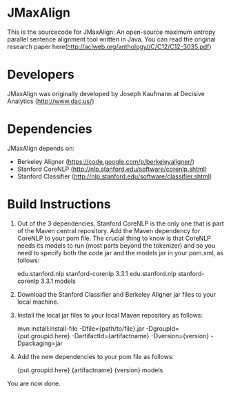 JMaxAlign
=========
This is the sourcecode for JMaxAlign: An open-source maximum entropy parallel sentence alignment tool written in Java.
You can read the original research paper here(http://aclweb.org/anthology//C/C12/C12-3035.pdf)


Developers
==========
JMaxAlign was originally developed by Joseph Kaufmann at Decisive Analytics (http://www.dac.us/)


Dependencies
=============
JMaxAlign depends on:
- Berkeley Aligner (https://code.google.com/p/berkeleyaligner/)
- Stanford CoreNLP (http://nlp.stanford.edu/software/corenlp.shtml)
- Stanford Classifier (http://nlp.stanford.edu/software/classifier.shtml)


Build Instructions
==================
1. Out of the 3 dependencies, Stanford CoreNLP is the only one that is part of the Maven central repository. Add the
Maven dependency for CoreNLP to your pom file. The crucial thing to know is that CoreNLP needs its models to run
(most parts beyond the tokenizer) and so you need to specify both the code jar and the models jar in your pom.xml, as follows:

    <dependencies>
    <dependency>
        <groupId>edu.stanford.nlp</groupId>
        <artifactId>stanford-corenlp</artifactId>
        <version>3.3.1</version>
    </dependency>
    <dependency>
        <groupId>edu.stanford.nlp</groupId>
        <artifactId>stanford-corenlp</artifactId>
        <version>3.3.1</version>
        <classifier>models</classifier>
    </dependency>
    </dependencies>

2. Download the Stanford Classifier and Berkeley Aligner jar files to your local machine.
3. Install the local jar files to your local Maven repository as follows:

    mvn install:install-file -Dfile={path/to/file}.jar -DgroupId={put.groupid.here}
    -DartifactId={artifactname} -Dversion={version} -Dpackaging=jar

4. Add the new dependencies to your pom file as follows:

    <dependency>
        <groupId>{put.groupid.here}</groupId>
        <artifactId>{artifactname}</artifactId>
        <version>{version}</version>
        <classifier>models</classifier>
    </dependency>

You are now done.



